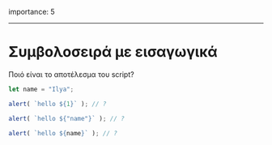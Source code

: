 importance: 5

---

# Συμβολοσειρά με εισαγωγικά

Ποιό είναι το αποτέλεσμα του script?

```js
let name = "Ilya";

alert( `hello ${1}` ); // ?

alert( `hello ${"name"}` ); // ?

alert( `hello ${name}` ); // ?
```